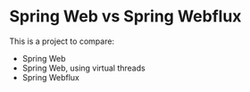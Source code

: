 # Spring Web vs Spring Webflux

This is a project to compare:
- Spring Web
- Spring Web, using virtual threads
- Spring Webflux